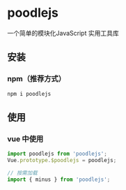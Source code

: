 <!--
 * @Description: 
 * @Version: 1.0
 * @Autor: lqrui
 * @Date: 2020-11-19 13:47:01
 * @LastEditors: lqrui.cn
 * @LastEditTime: 2020-11-30 15:24:11
-->

# poodlejs
一个简单的模块化JavaScript 实用工具库

## 安装

### npm（推荐方式）
```bash
npm i poodlejs
```
## 使用

### vue 中使用
```js
import poodlejs from 'poodlejs';
Vue.prototype.$poodlejs = poodlejs;

// 按需加载
import { minus } from 'poodlejs';
```
